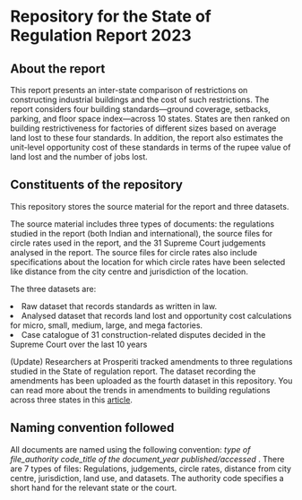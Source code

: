 # Repository for the State of Regulation Report 2023

## About the report
This report presents an inter-state comparison of restrictions on constructing industrial buildings and the cost of such restrictions. The report considers four building standards—ground coverage, setbacks, parking, and floor space index—across 10 states. States are then ranked on building restrictiveness for factories of different sizes based on average land lost to these four standards. In addition, the report also estimates the unit-level opportunity cost of these standards in terms of the rupee value of land lost and the number of jobs lost.

## Constituents of the repository
This repository stores the source material for the report and three datasets.

The source material includes three types of documents: the regulations studied in the report (both Indian and international), the source files for circle rates used in the report, and the 31 Supreme Court judgements analysed in the report. The source files for circle rates also include specifications about the location for which circle rates have been selected like distance from the city centre and jurisdiction of the location. 

The three datasets are:

<li>Raw dataset that records standards as written in law.
<li>Analysed dataset that records land lost and opportunity cost calculations for micro, small, medium, large, and mega factories.
<li>Case catalogue of 31 construction-related disputes decided in the Supreme Court over the last 10 years

(Update) Researchers at Prosperiti tracked amendments to three regulations studied in the State of regulation report. The dataset recording the amendments has been uploaded as the fourth dataset in this repository. You can read more about the trends in amendments to building regulations across three states in this [article](https://prosperiti.substack.com/p/24-trends-in-amendments-to-building). 


## Naming convention followed
All documents are named using the following convention: <i>type of file_authority code_title of the document_year published/accessed </i>. There are 7 types of files: Regulations, judgements, circle rates, distance from city centre, jurisdiction, land use, and datasets. The authority code specifies a short hand for the relevant state or the court.
